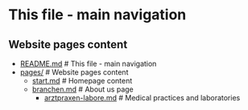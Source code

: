 # This file - main navigation

## Website pages content

- [README.md](./README.md) # This file - main navigation
- [pages/](./pages/) # Website pages content
  - [start.md](./pages/start.md) # Homepage content
  - [branchen.md](./pages/branchen.md) # About us page
    - [arztpraxen-labore.md](./pages/arztpraxen-labore.md) # Medical practices and laboratories
